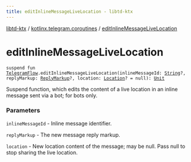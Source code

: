 ```yaml
---
title: editInlineMessageLiveLocation - libtd-ktx
---
```


[libtd-ktx](../index.html) / [kotlinx.telegram.coroutines](index.html) / [editInlineMessageLiveLocation](./edit-inline-message-live-location.html)

# editInlineMessageLiveLocation

`suspend fun `[`TelegramFlow`](../kotlinx.telegram.core/-telegram-flow/index.html)`.editInlineMessageLiveLocation(inlineMessageId: `[`String`](https://kotlinlang.org/api/latest/jvm/stdlib/kotlin/-string/index.html)`?, replyMarkup: `[`ReplyMarkup`](https://tdlibx.github.io/td/docs/org/drinkless/td/libcore/telegram/TdApi.ReplyMarkup.html)`?, location: `[`Location`](https://tdlibx.github.io/td/docs/org/drinkless/td/libcore/telegram/TdApi.Location.html)`? = null): `[`Unit`](https://kotlinlang.org/api/latest/jvm/stdlib/kotlin/-unit/index.html)

Suspend function, which edits the content of a live location in an inline message sent via a bot;
for bots only.

### Parameters

`inlineMessageId` - Inline message identifier.

`replyMarkup` - The new message reply markup.

`location` - New location content of the message; may be null. Pass null to stop sharing the
live location.